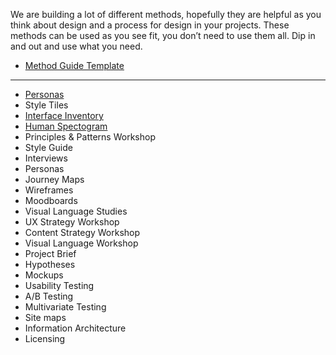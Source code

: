 We are building a lot of different methods, hopefully they are helpful as you think about design and a process for design in your projects. These methods can be used as you see fit, you don’t need to use them all. Dip in and out and use what you need.


* [Method Guide Template](https://github.com/bocoup/opendesignkit/wiki/Method-Guide-Template)

---

* [Personas](https://github.com/bocoup/opendesignkit/wiki/Personas)
* Style Tiles
* [Interface Inventory](https://github.com/bocoup/opendesignkit/wiki/Interface-Inventory)
* [Human Spectogram](https://github.com/bocoup/opendesignkit/wiki/human-spectrogram)
* Principles & Patterns Workshop
* Style Guide
* Interviews
* Personas
* Journey Maps
* Wireframes
* Moodboards
* Visual Language Studies
* UX Strategy Workshop
* Content Strategy Workshop
* Visual Language Workshop
* Project Brief
* Hypotheses
* Mockups
* Usability Testing
* A/B Testing
* Multivariate Testing
* Site maps
* Information Architecture
* Licensing
